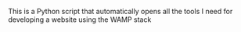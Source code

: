 This is a Python script that automatically opens all the tools I need for developing a website using the WAMP stack
